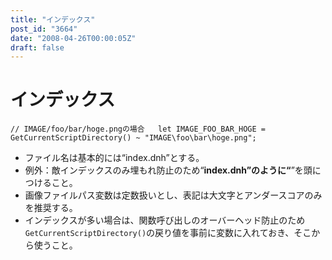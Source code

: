 ```yaml
---
title: "インデックス"
post_id: "3664"
date: "2008-04-26T00:00:05Z"
draft: false
---
```


# インデックス

`// IMAGE/foo/bar/hoge.pngの場合  
let IMAGE_FOO_BAR_HOGE =  
　GetCurrentScriptDirectory() ~ "IMAGE\foo\bar\hoge.png";`  
  


  * ファイル名は基本的には“index.dnh”とする。
  * 例外：敵インデックスのみ埋もれ防止のため“__index.dnh”のように“__”を頭につけること。
  * 画像ファイルパス変数は定数扱いとし、表記は大文字とアンダースコアのみを推奨する。
  * インデックスが多い場合は、関数呼び出しのオーバーヘッド防止のため`GetCurrentScriptDirectory()`の戻り値を事前に変数に入れておき、そこから使うこと。

